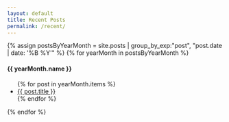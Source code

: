 ```yaml
---
layout: default
title: Recent Posts
permalink: /recent/
---
```


{% assign postsByYearMonth = site.posts | group_by_exp:"post", "post.date | date: '%B %Y'"  %}
{% for yearMonth in postsByYearMonth %}
  <h4>{{ yearMonth.name }}</h4>
    <ul class="related-posts">
      {% for post in yearMonth.items %}
        <li><a href="{{ post.url }}">{{ post.title }}</a></li>
      {% endfor %}
    </ul>
{% endfor %}
